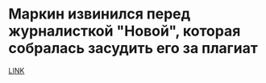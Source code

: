 # Маркин извинился перед журналисткой "Новой", которая собралась засудить его за плагиат



[LINK](https://varlamov.ru/1936900.html)